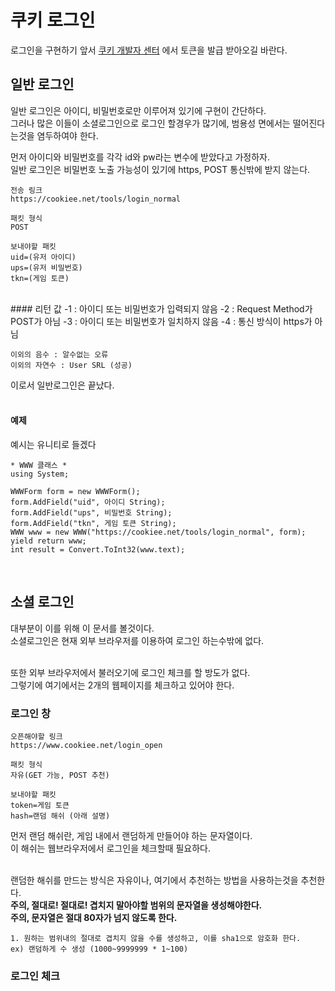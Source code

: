 # 쿠키 로그인
로그인을 구현하기 앞서 [쿠키 개발자 센터](https://www.cookiee.net/gmdata, "쿠키 개발자 센터로 이동") 에서 토큰을 발급 받아오길 바란다.<br />

## 일반 로그인
일반 로그인은 아이디, 비밀번호로만 이루어져 있기에 구현이 간단하다.<br />
그러나 많은 이들이 소셜로그인으로 로그인 할경우가 많기에, 범용성 면에서는 떨어진다는것을 염두하여야 한다. 

먼저 아이디와 비밀번호를  각각 id와 pw라는 변수에 받았다고 가정하자.<br />
일반 로그인은 비밀번호 노출 가능성이 있기에 https, POST 통신밖에 받지 않는다.

	전송 링크
    https://cookiee.net/tools/login_normal
    
    패킷 형식
    POST 
    
    보내야할 패킷
    uid=(유저 아이디)
    ups=(유저 비밀번호)
    tkn=(게임 토큰)
<br />
#### 리턴 값
	-1 : 아이디 또는 비밀번호가 입력되지 않음
    -2 : Request Method가 POST가 아님
	-3 : 아이디 또는 비밀번호가 일치하지 않음
    -4 : 통신 방식이 https가 아님
    
    이외의 음수 : 알수없는 오류
    이외의 자연수 : User SRL (성공)

이로서 일반로그인은 끝났다.<br /><br />

#### 예제
예시는 유니티로 들겠다

	* WWW 클래스 *
    using System;
    
	WWWForm form = new WWWForm();
    form.AddField("uid", 아이디 String);
    form.AddField("ups", 비밀번호 String);
    form.AddField("tkn", 게임 토큰 String);
    WWW www = new WWW("https://cookiee.net/tools/login_normal", form);
    yield return www;
    int result = Convert.ToInt32(www.text);
<br />

## 소셜 로그인
대부분이 이를 위해 이 문서를 볼것이다.<br>
소셜로그인은 현재 외부 브라우저를 이용하여 로그인 하는수밖에 없다.<br><br>

또한 외부 브라우저에서 불러오기에 로그인 체크를 할 방도가 없다.<br>
그렇기에 여기에서는 2개의 웹페이지를 체크하고 있어야 한다.
### 로그인 창
	오픈해야할 링크
    https://www.cookiee.net/login_open
    
    패킷 형식
    자유(GET 가능, POST 추천)
    
    보내야할 패킷
    token=게임 토큰
    hash=랜덤 해쉬 (아래 설명)
    
먼저 랜덤 해쉬란, 게임 내에서 랜덤하게 만들어야 하는 문자열이다.<br>
이 해쉬는 웹브라우저에서 로그인을 체크할때 필요하다.<br><br>

랜덤한 해쉬를 만드는 방식은 자유이나, 여기에서 추천하는 방법을 사용하는것을 추천한다.<br>
<b>주의, 절대로! 절대로! 겹치지 말아야할 범위의 문자열을 생성해야한다.<br>
주의, 문자열은 절대 80자가 넘지 않도록 한다.</b>

	1. 원하는 범위내의 절대로 겹치지 않을 수를 생성하고, 이를 sha1으로 암호화 한다.
	ex) 랜덤하게 수 생성 (1000~9999999 * 1~100)

### 로그인 체크
